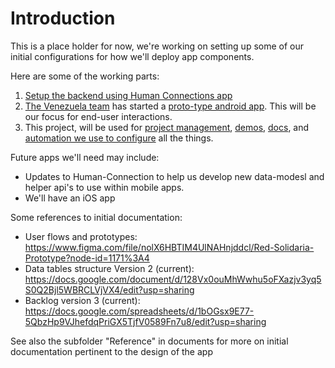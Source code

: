 # Introduction

This is a place holder for now, we're working on setting up some of our initial configurations for how we'll deploy app components.

Here are some of the working parts:

1. [Setup the backend using Human Connections app](docs/setup-backend.md)
2. [The Venezuela team](https://github.com/orgs/JusticeInternational/teams/venezueladevteam/members) has started a [proto-type android app](docs/setup-android.md). This will be our focus for end-user interactions.
3. This project, will be used for [project management](https://github.com/JusticeInternational/project-config/projects/1), [demos](demos/README.md), [docs](docs/README.md), and [automation we use to configure](config/README.md) all the things.

Future apps we'll need may include:

- Updates to Human-Connection to help us develop new data-modesl and helper api's to use within mobile apps.
- We'll have an iOS app

Some references to initial documentation:

- User flows and prototypes: https://www.figma.com/file/nolX6HBTIM4UlNAHnjddcl/Red-Solidaria-Prototype?node-id=1171%3A4
- Data tables structure Version 2 (current): https://docs.google.com/document/d/128Vx0ouMhWwhu5oFXazjv3yq5S0Q2Bjl5WBRCLVjVX4/edit?usp=sharing
- Backlog version 3 (current): https://docs.google.com/spreadsheets/d/1bOGsx9E77-5QbzHp9VJhefdqPriGX5TjfV0589Fn7u8/edit?usp=sharing

See also the subfolder "Reference" in documents for more on initial documentation pertinent to the design of the app
